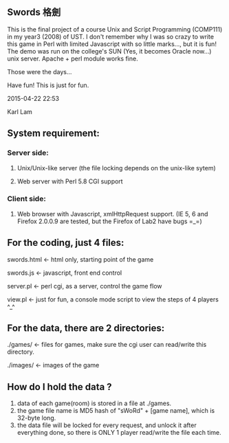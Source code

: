## Swords 格劍
This is the final project of a course Unix and Script Programming (COMP111) in my year3 (2008) of UST. 
I don't remember why I was so crazy to write this game in Perl with limited Javascript with so little marks..., but it is fun!
The demo was run on the college's SUN (Yes, it becomes Oracle now...) unix server. Apache + perl module works fine.

Those were the days...

Have fun! This is just for fun.

2015-04-22 22:53

Karl Lam

## System requirement:

### Server side:
1. Unix/Unix-like server (the file locking depends on the unix-like sytem)

2. Web server with Perl 5.8 CGI support

### Client side:
1. Web browser with Javascript, xmlHttpRequest support. (IE 5, 6 and Firefox 2.0.0.9 are tested, but the Firefox of Lab2 have bugs =_=)

## For the coding, just 4 files:

swords.html <- html only, starting point of the game

swords.js <- javascript, front end control

server.pl <- perl cgi, as a server, control the game flow

view.pl <- just for fun, a console mode script to view the steps of 4 players ^_^

## For the data, there are 2 directories:

./games/ <- files for games, make sure the cgi user can read/write this directory.

./images/ <- images of the game


## How do I hold the data ?
1. data of each game(room) is stored in a file at ./games.
2. the game file name is MD5 hash of "sWoRd" + [game name], which is 32-byte long.
3. the data file will be locked for every request, and unlock it after everything done, so there is ONLY 1 player read/write the file each time.




